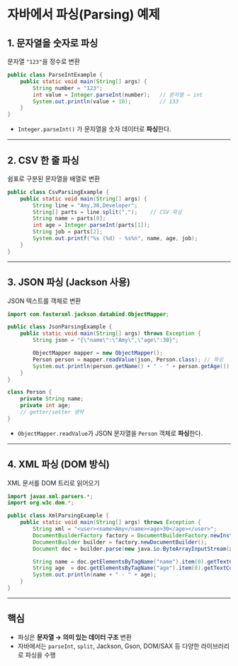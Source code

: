 # 자바에서 파싱(Parsing) 예제

## 1. 문자열을 숫자로 파싱

문자열 `"123"`을 정수로 변환

``` java
public class ParseIntExample {
    public static void main(String[] args) {
        String number = "123";
        int value = Integer.parseInt(number);   // 문자열 → int
        System.out.println(value + 10);         // 133
    }
}
```

-   `Integer.parseInt()` 가 문자열을 숫자 데이터로 **파싱**한다.

------------------------------------------------------------------------

## 2. CSV 한 줄 파싱

쉼표로 구분된 문자열을 배열로 변환

``` java
public class CsvParsingExample {
    public static void main(String[] args) {
        String line = "Amy,30,Developer";
        String[] parts = line.split(",");    // CSV 파싱
        String name = parts[0];
        int age = Integer.parseInt(parts[1]);
        String job = parts[2];
        System.out.printf("%s (%d) - %s%n", name, age, job);
    }
}
```

------------------------------------------------------------------------

## 3. JSON 파싱 (Jackson 사용)

JSON 텍스트를 객체로 변환

``` java
import com.fasterxml.jackson.databind.ObjectMapper;

public class JsonParsingExample {
    public static void main(String[] args) throws Exception {
        String json = "{\"name\":\"Amy\",\"age\":30}";

        ObjectMapper mapper = new ObjectMapper();
        Person person = mapper.readValue(json, Person.class); // 파싱
        System.out.println(person.getName() + " - " + person.getAge());
    }
}

class Person {
    private String name;
    private int age;
    // getter/setter 생략
}
```

-   `ObjectMapper.readValue`가 JSON 문자열을 `Person` 객체로
    **파싱**한다.

------------------------------------------------------------------------

## 4. XML 파싱 (DOM 방식)

XML 문서를 DOM 트리로 읽어오기

``` java
import javax.xml.parsers.*;
import org.w3c.dom.*;

public class XmlParsingExample {
    public static void main(String[] args) throws Exception {
        String xml = "<user><name>Amy</name><age>30</age></user>";
        DocumentBuilderFactory factory = DocumentBuilderFactory.newInstance();
        DocumentBuilder builder = factory.newDocumentBuilder();
        Document doc = builder.parse(new java.io.ByteArrayInputStream(xml.getBytes()));

        String name = doc.getElementsByTagName("name").item(0).getTextContent();
        String age  = doc.getElementsByTagName("age").item(0).getTextContent();
        System.out.println(name + " - " + age);
    }
}
```

------------------------------------------------------------------------

## 핵심

-   파싱은 **문자열 → 의미 있는 데이터 구조** 변환
-   자바에서는 `parseInt`, `split`, Jackson, Gson, DOM/SAX 등 다양한
    라이브러리로 파싱을 수행

